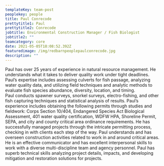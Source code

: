 ```yaml
---
templateKey: team-post
peoplekey: people
title: Paul Conrecode
prettytitle1: Paul
prettytitle2: Conrecode
jobtitle: Environmental Construction Manager / Fish Biologist
jobtitle2: ""
teamcategory: core
date: 2021-05-05T18:08:52.392Z
featuredimage: /img/redbarnpeoplepaulconrecode.jpg
description: ""
---
```


<!--StartFragment-->

Paul has over 25 years of experience in natural resource management. He understands what it takes to deliver quality work under tight deadlines. Paul’s expertise includes assessing culverts for fish passage, analyzing water quality data, and utilizing field techniques and analytic methods to evaluate fish species abundance, diversity, location, and timing.  Paul conducts spawner surveys, snorkel surveys, electro-fishing, and other fish capturing techniques and statistical analysis of results. Paul’s experience includes obtaining the following permits through studies and fieldwork: Corps Section 10/404, Endangered Species Act Biological Assessment, 401 water quality certification, WDFW HPA, Shoreline Permit, SEPA, and city and county critical area ordinance requirements. He has successfully managed projects through the intricate permitting process, checking in with clients each step of the way. Paul understands and has overseen construction activities related to work in and around critical areas. He is an effective communicator and has excellent interpersonal skills to work with a diverse multi-discipline team and agency personnel. Paul has superb technical skills analyzing project details, impacts, and developing mitigation and restoration solutions for projects.

<!--EndFragment-->
